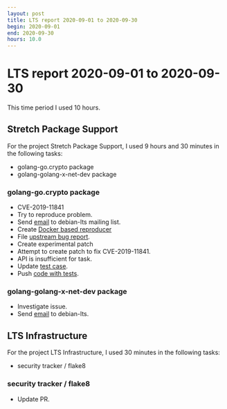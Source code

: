 ```yaml
---
layout: post
title: LTS report 2020-09-01 to 2020-09-30
begin: 2020-09-01
end: 2020-09-30
hours: 10.0
---
```


# LTS report 2020-09-01 to 2020-09-30

This time period I used 10 hours.

## Stretch Package Support
For the project Stretch Package Support, I used 9 hours and 30 minutes in the following tasks:

* golang-go.crypto package
* golang-golang-x-net-dev package

### golang-go.crypto package
* CVE-2019-11841
* Try to reproduce problem.
* Send [email](https://lists.debian.org/debian-lts/2020/08/msg00059.html) to debian-lts mailing list.
* Create [Docker based reproducer](https://salsa.debian.org/bam/cve-2019-11841)
* File [upstream bug report](https://github.com/golang/go/issues/41200).
* Create experimental patch
* Attempt to create patch to fix CVE-2019-11841.
* API is insufficient for task.
* Update [test case](https://salsa.debian.org/bam/cve-2019-11841).
* Push [code with tests](https://salsa.debian.org/bam/golang-go.crypto/-/tree/CVE-2019-11841).

### golang-golang-x-net-dev package
* Investigate issue.
* Send [email](https://lists.debian.org/debian-lts/2020/09/msg00026.html) to debian-lts.


## LTS Infrastructure
For the project LTS Infrastructure, I used 30 minutes in the following tasks:

* security tracker / flake8

### security tracker / flake8
* Update PR.



